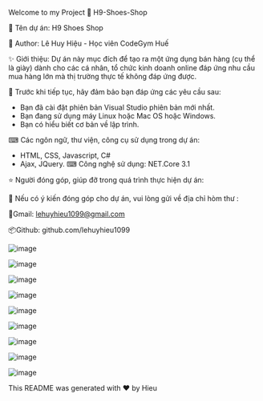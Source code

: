 
Welcome to my Project 👋 H9-Shoes-Shop

🚀 Tên dự án: H9 Shoes Shop 

👤 Author: Lê Huy Hiệu - Học viên CodeGym Huế

✨ Giới thiệu:
Dự án này mục đích để tạo ra một ứng dụng bán hàng (cụ thể là giày) dành cho các cá nhân, 
tổ chức kinh doanh online đáp ứng nhu cầu mua hàng lớn mà thị trường thực tế không đáp ứng được.

🤝 Trước khi tiếp tục, hãy đảm bảo bạn đáp ứng các yêu cầu sau:
- Bạn đã cài đặt phiên bản Visual Studio phiên bản mới nhất.
- Bạn đang sử dụng máy Linux hoặc Mac OS hoặc Windows.
- Bạn có hiểu biết cơ bản về lập trình.

⌨ Các ngôn ngữ, thư viện, công cụ sử dụng trong dự án:
- HTML, CSS, Javascript, C#
- Ajax, JQuery.
⌨ Công nghệ sử dụng: NET.Core 3.1

⭐️ Người đóng góp, giúp đỡ trong quá trình thực hiện dự án:


👨 Nếu có ý kiến đóng góp cho dự án, vui lòng gửi về địa chỉ hòm thư :

📮Gmail: lehuyhieu1099@gmail.com

📦Github: github.com/lehuyhieu1099

![image](https://user-images.githubusercontent.com/66100506/103392523-eb2d1800-4b50-11eb-881c-17a0ab47d384.png)

![image](https://user-images.githubusercontent.com/66100506/103392496-c33db480-4b50-11eb-9c42-e1ae3d4757d5.png)

![image](https://user-images.githubusercontent.com/66100506/103392510-d94b7500-4b50-11eb-88bc-e960a70a51a9.png)

![image](https://user-images.githubusercontent.com/66100506/103392543-fed87e80-4b50-11eb-818a-d7b879969e50.png)

![image](https://user-images.githubusercontent.com/66100506/103392552-0a2baa00-4b51-11eb-87fd-85b0a66d0f7b.png)

![image](https://user-images.githubusercontent.com/66100506/103392566-1ca5e380-4b51-11eb-972f-76d94b447b5a.png)

![image](https://user-images.githubusercontent.com/66100506/103392578-2891a580-4b51-11eb-9d0d-635369097ddf.png)

![image](https://user-images.githubusercontent.com/66100506/103392593-4232ed00-4b51-11eb-9898-b5c3dea39edb.png)

![image](https://user-images.githubusercontent.com/66100506/103392603-524acc80-4b51-11eb-9aa2-1c5d7e002de9.png)


This README was generated with ❤️ by Hieu

